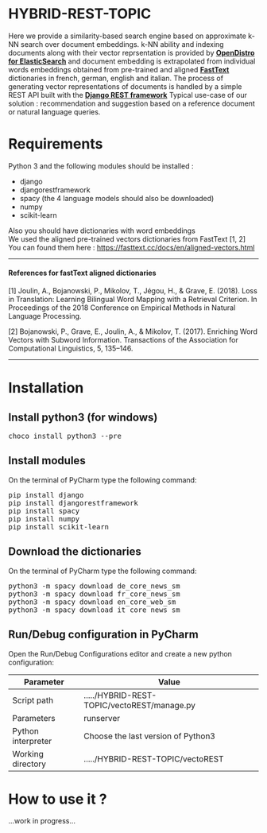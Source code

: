 # HYBRID-REST-TOPIC
Here we provide a similarity-based search engine based on approximate k-NN search over document embeddings. k-NN ability and indexing documents along with their vector reprsentation is provided by [**OpenDistro for ElasticSearch**](https://opendistro.github.io/for-elasticsearch/) and document embedding is extrapolated from individual words embeddings obtained from pre-trained and aligned [**FastText**](https://fasttext.cc/docs/en/aligned-vectors.html) dictionaries in french, german, english and italian. 
The process of generating vector representations of documents is handled by a simple REST API built with the [**Django REST framework**](https://www.django-rest-framework.org/)
Typical use-case of our solution : recommendation and suggestion based on a reference document or natural language queries.


# Requirements
Python 3 and the following modules should be installed :
- django
- djangorestframework
- spacy (the 4 language models should also be downloaded)
- numpy
- scikit-learn

Also you should have dictionaries with word embeddings  
We used the aligned pre-trained vectors dictionaries from FastText [1, 2]  
You can found them here : https://fasttext.cc/docs/en/aligned-vectors.html

---

#### References for fastText aligned dictionaries 
<a id="1">[1]</a> 
Joulin, A., Bojanowski, P., Mikolov, T., Jégou, H., & Grave, E. (2018). 
Loss in Translation: Learning Bilingual Word Mapping with a Retrieval Criterion. 
In Proceedings of the 2018 Conference on Empirical Methods in Natural Language Processing.

<a id="2">[2]</a> 
Bojanowski, P., Grave, E., Joulin, A., & Mikolov, T. (2017). 
Enriching Word Vectors with Subword Information.
Transactions of the Association for Computational Linguistics, 5, 135–146.

---

# Installation
## Install python3 (for windows)
<pre>choco install python3 --pre</pre>

## Install modules
On the terminal of PyCharm type the following command:

<pre>
pip install django
pip install djangorestframework
pip install spacy
pip install numpy
pip install scikit-learn
</pre>

## Download the dictionaries
On the terminal of PyCharm type the following command:
<pre>
python3 -m spacy download de_core_news_sm
python3 -m spacy download fr_core_news_sm
python3 -m spacy download en_core_web_sm
python3 -m spacy download it_core_news_sm
</pre>

## Run/Debug configuration in PyCharm
Open the Run/Debug Configurations editor and create a new python configuration:

| Parameter          |      Value                                     |
|--------------------|------------------------------------------------|
| Script path        | ...../HYBRID-REST-TOPIC/vectoREST/manage.py    |
| Parameters         | runserver                                      |
| Python interpreter | Choose the last version of Python3             |
| Working directory  | ...../HYBRID-REST-TOPIC/vectoREST              |


# How to use it ?
...work in progress...
